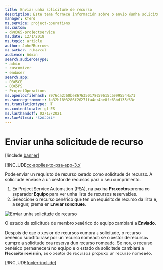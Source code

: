 ```yaml
---
title: Enviar unha solicitude de recurso
description: Este tema fornece información sobre o envío dunha solicitude dun recurso de proxecto.
manager: kfend
ms.service: project-operations
ms.custom:
- dyn365-projectservice
ms.date: 12/1/2018
ms.topic: article
author: JohnPBurrows
ms.author: ruhercul
audience: Admin
search.audienceType:
- admin
- customizer
- enduser
search.app:
- D365CE
- D365PS
- ProjectOperations
ms.openlocfilehash: 8976ca2360be8676350178059615c59995544a71
ms.sourcegitcommit: fa32b1893286f20271fa4ec4be8fc68bd135f53c
ms.translationtype: HT
ms.contentlocale: gl-ES
ms.lasthandoff: 02/15/2021
ms.locfileid: "5282241"
---
```

# <a name="submitting-a-resource-request"></a>Enviar unha solicitude de recurso

[!include [banner](../includes/psa-now-project-operations.md)]

[!INCLUDE[cc-applies-to-psa-app-3.x](../includes/cc-applies-to-psa-app-3x.md)]

Pode enviar un requisito de recurso xerado como solicitude de recurso. A solicitude envíase a un xestor de recursos para o seu cumprimento.

1. En Project Service Automation (PSA), na páxina **Proxectos** prema no separador **Equipo** para ver unha lista de recursos reservables. 
2. Seleccione o recurso xenérico que ten un requisito de recurso da lista e, a seguir, prema en **Enviar solicitude**.

![Enviar unha solicitude de recurso](media/RM-how-to-18.png)

O estado da solicitude de membro xenérico do equipo cambiará a **Enviado**.

Despois de que o xestor de recursos cumpra a solicitude, o recurso xenérico substituirase por un recurso nomeado se o xestor de recursos cumpre a solicitude coa reserva dun recurso nomeado. Se non, o recurso xenérico permanecerá no equipo e o estado da solicitude cambiará a **Necesita revisión**, se o xestor de recursos propuxo un recurso nomeado.


[!INCLUDE[footer-include](../includes/footer-banner.md)]